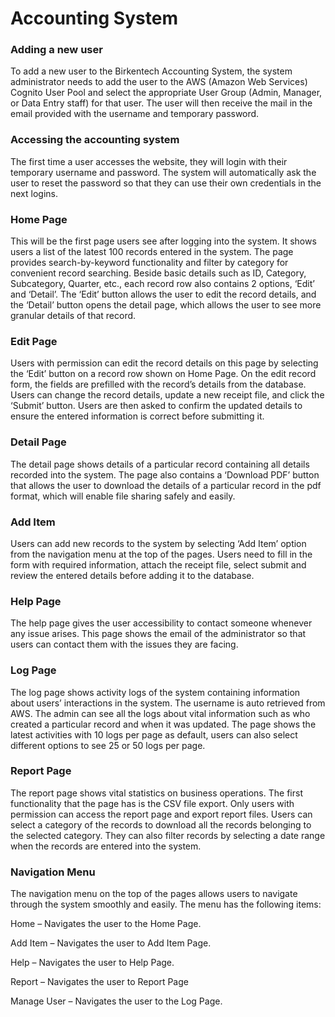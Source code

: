 # Accounting System

### Adding a new user 

To add a new user to the Birkentech Accounting System, the system administrator needs to add the user to the AWS (Amazon Web Services) Cognito User Pool and select the appropriate User Group (Admin, Manager, or Data Entry staff) for that user. The user will then receive the mail in the email provided with the username and temporary password.  

### Accessing the accounting system 

The first time a user accesses the website, they will login with their temporary username and password. The system will automatically ask the user to reset the password so that they can use their own credentials in the next logins. 

### Home Page 

This will be the first page users see after logging into the system. It shows users a list of the latest 100 records entered in the system. The page provides search-by-keyword functionality and filter by category for convenient record searching. Beside basic details such as ID, Category, Subcategory, Quarter, etc., each record row also contains 2 options, ‘Edit’ and ‘Detail’. The ‘Edit’ button allows the user to edit the record details, and the ‘Detail’ button opens the detail page, which allows the user to see more granular details of that record.  

### Edit Page 

Users with permission can edit the record details on this page by selecting the ‘Edit’ button on a record row shown on Home Page. On the edit record form, the fields are prefilled with the record’s details from the database. Users can change the record details, update a new receipt file, and click the ‘Submit’ button. Users are then asked to confirm the updated details to ensure the entered information is correct before submitting it. 

### Detail Page 

The detail page shows details of a particular record containing all details recorded into the system. The page also contains a ‘Download PDF’ button that allows the user to download the details of a particular record in the pdf format, which will enable file sharing safely and easily. 

### Add Item 

Users can add new records to the system by selecting ‘Add Item’ option from the navigation menu at the top of the pages. Users need to fill in the form with required information, attach the receipt file, select submit and review the entered details before adding it to the database.

### Help Page 

The help page gives the user accessibility to contact someone whenever any issue arises. This page shows the email of the administrator so that users can contact them with the issues they are facing.  

### Log Page 

The log page shows activity logs of the system containing information about users’ interactions in the system. The username is auto retrieved from AWS. The admin can see all the logs about vital information such as who created a particular record and when it was updated. The page shows the latest activities with 10 logs per page as default, users can also select different options to see 25 or 50 logs per page. 

### Report Page 

The report page shows vital statistics on business operations. The first functionality that the page has is the CSV file export. Only users with permission can access the report page and export report files. Users can select a category of the records to download all the records belonging to the selected category. They can also filter records by selecting a date range when the records are entered into the system. 

### Navigation Menu 

The navigation menu on the top of the pages allows users to navigate through the system smoothly and easily. The menu has the following items: 

Home – Navigates the user to the Home Page. 

Add Item – Navigates the user to Add Item Page. 

Help – Navigates the user to Help Page. 

Report – Navigates the user to Report Page 

Manage User – Navigates the user to the Log Page.  
